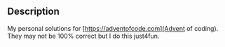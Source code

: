 ## Description
My personal solutions for [https://adventofcode.com](Advent of coding).<br>
They may not be 100% correct but I do this just4fun.
